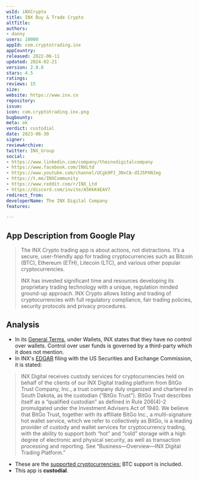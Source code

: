 ```yaml
---
wsId: iNXCrypto
title: INX Buy & Trade Crypto
altTitle: 
authors:
- danny
users: 10000
appId: com.cryptotrading.inx
appCountry: 
released: 2022-06-11
updated: 2024-02-21
version: 2.0.8
stars: 4.5
ratings: 
reviews: 15
size: 
website: https://www.inx.co
repository: 
issue: 
icon: com.cryptotrading.inx.png
bugbounty: 
meta: ok
verdict: custodial
date: 2023-06-30
signer: 
reviewArchive: 
twitter: INX_Group
social:
- https://www.linkedin.com/company/theinxdigitalcompany
- https://www.facebook.com/INXLtd
- https://www.youtube.com/channel/UCgk9PJ_3NvCA-dIJ5PXNJeg
- https://t.me/INXCommunity
- https://www.reddit.com/r/INX_Ltd
- https://discord.com/invite/A5KkK4EAV7
redirect_from: 
developerName: The INX Digital Company
features: 

---
```


## App Description from Google Play

> The INX Crypto trading app is about actions, not distractions. It’s a secure, user-friendly app for trading cryptocurrencies such as Bitcoin (BTC), Ethereum (ETH), Litecoin (LTC), and various other popular cryptocurrencies.
>
> INX has invested significant time and resources developing its proprietary trading technology with a unique, regulation minded ground-up approach.
INX Crypto allows listing and trading of cryptocurrencies with full regulatory compliance, fair trading policies, security protocols and privacy procedures.

## Analysis

- In its [General Terms](https://www.inx.co/legal/general-terms/), under Wallets, INX states that they have no control over wallets. Control over user funds is governed by a third-party which it does not mention.
- In INX's [EDGAR](https://www.sec.gov/Archives/edgar/data/1725882/000121390020023202/ea125858-424b1_inxlimited.htm) filing with the US Securities and Exchange Commission, it is stated:

> INX Digital receives custody services for cryptocurrencies held on behalf of the clients of our INX Digital trading platform from BitGo Trust Company, Inc., a trust company duly organized and chartered in South Dakota, as the custodian (“BitGo Trust”). BitGo Trust describes itself as a “qualified custodian” as defined in Rule 206(4)-2 promulgated under the Investment Advisers Act of 1940. We believe that BitGo Trust, together with its affiliate BitGo Inc., a multi-signature hot wallet service, which we refer to collectively as BitGo, is a leading provider of custody and wallet services for cryptocurrency trading, with the ability to support both “hot” and “cold” storage with a high degree of electronic and physical security, as well as transaction processing and reporting. See “Business—Overview—INX Digital Trading Platform.”

- These are the [supported cryptocurrencies:](https://crypto-support.inx.co/hc/en-gb/articles/8532441342993-How-to-deposit-cryptocurrencies-into-my-cryptocurrencies-balance-) BTC support is included.
- This app is **custodial**.  
